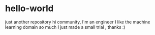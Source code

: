 # hello-world
just another repository
hi community,
I'm an engineer I like the machine learning domain so much 
I just made a small trial , thanks :)
